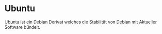 # Ubuntu

Ubuntu ist ein Debian Derivat welches die Stabilität von Debian mit Aktueller Software bündelt.

